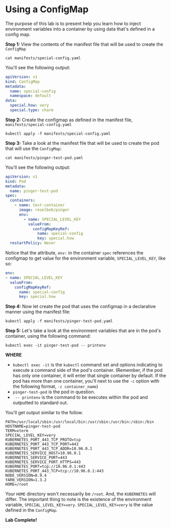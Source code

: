 # Using a ConfigMap

The purpose of this lab is to present help you learn how to inject environment variables into a 
container by using data that's defined in a config map.

**Step 1:** View the contents of the manifest file that will be used to create the `ConfigMap`

`cat manifests/special-config.yaml`

You'll see the following output:

```yaml
apiVersion: v1
kind: ConfigMap
metadata:
  name: special-config
  namespace: default
data:
  special.how: very
  special.type: charm
```

**Step 2:** Create the configmap as defined in the manifest file, `manifests/special-config.yaml`

`kubectl apply -f manifests/special-config.yaml`

**Step 3:** Take a look at the manifest file that will be used to create the pod that will
use the `ConfigMap`:

`cat manifests/pinger-test-pod.yaml`

You'll see the following output:

```yaml
apiVersion: v1
kind: Pod
metadata:
  name: pinger-test-pod
spec:
  containers:
    - name: test-container
      image: reselbob/pinger
      env:
        - name: SPECIAL_LEVEL_KEY
          valueFrom:
            configMapKeyRef:
              name: special-config
              key: special.how
  restartPolicy: Never
```
Notice that the attribute, `env:` in the container `spec` references the configmap to get value for the environment variable,
`SPECIAL_LEVEL_KEY`, like so:

```yaml
env:
- name: SPECIAL_LEVEL_KEY
  valueFrom:
    configMapKeyRef:
      name: special-config
      key: special.how
```


**Step 4:** Now let create the pod that uses the configmap in a declarative manner using the manifest file:

`kubectl apply -f manifests/pinger-test-pod.yaml`

**Step 5:** Let's take a look at the environment variables that are in the pod's container, using the following command:

`kubectl exec -it pinger-test-pod -- printenv`

**WHERE**

* `kubectl exec -it` is the `kubectl` command set and options indicating to execute a command side of the pod's container.
(Remember, if the pod has only one container, it will enter that single container by default. If the pod has more than one container,
you'll next to use the `-c` option with the following format, `-c container_name`)
* `pinger-test-pod` is the pod in question.
* ` -- printenv` is the command to be executes within the pod and outputted to standard out.

You'll get output similar to the follow.

```text
PATH=/usr/local/sbin:/usr/local/bin:/usr/sbin:/usr/bin:/sbin:/bin
HOSTNAME=pinger-test-pod
TERM=xterm
SPECIAL_LEVEL_KEY=very
KUBERNETES_PORT_443_TCP_PROTO=tcp
KUBERNETES_PORT_443_TCP_PORT=443
KUBERNETES_PORT_443_TCP_ADDR=10.96.0.1
KUBERNETES_SERVICE_HOST=10.96.0.1
KUBERNETES_SERVICE_PORT=443
KUBERNETES_SERVICE_PORT_HTTPS=443
KUBERNETES_PORT=tcp://10.96.0.1:443
KUBERNETES_PORT_443_TCP=tcp://10.96.0.1:443
NODE_VERSION=8.9.4
YARN_VERSION=1.3.2
HOME=/root
```
Your `HOME` directory won't necessarily be `/root`. And, the `KUBERNETES` will differ. The important thing to note is the
existence of the environment variable, `SPECIAL_LEVEL_KEY=very`. `SPECIAL_LEVEL_KEY=very` is the value defined in the `ConfigMap`.
 
 **Lab Complete!**
